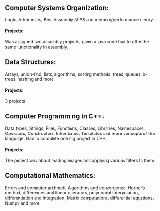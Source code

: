 ## Computer Systems Organization: 
Logic, Arithmetics, Bits, Assembly MIPS and memory/performance theory. 
#### Projects: 
Was assigned two assembly projects, given a java code had to offer the same functionality in assembly.

## Data Structures: 
Arrays, union-find, lists, algorithms, sorting methods, trees, queues, b-trees, hashing and more. 
#### Projects: 
3 projects

## Computer Programming in C++: 
Data types, Strings, Files, Functions, Classes, Libraries, Namespaces, Operators, Constructors, Inheritance, Templates and more concepts of the language. Had to complete one big project in C++. 
#### Projects:
The project was about reading images and applying various filters to them.

## Computational Mathematics: 
Errors and computer arithmeti, Algorithms and convergence. Horner’s method, differences and linear operators, polynomial interpolation, differentiation and integration, Matrix computations, differential equations, Numpy and more



